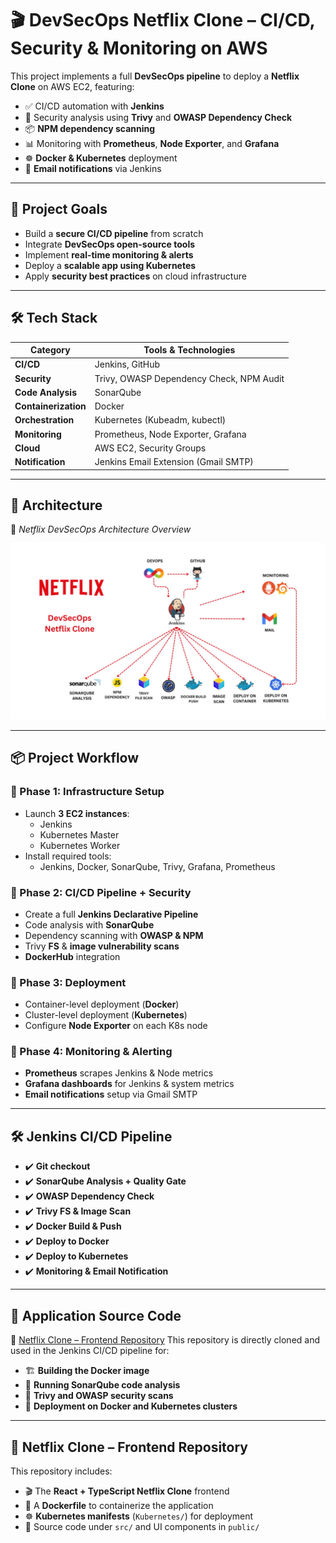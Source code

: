 # 🎬 DevSecOps Netflix Clone – CI/CD, Security & Monitoring on AWS

This project implements a full **DevSecOps pipeline** to deploy a **Netflix Clone** on AWS EC2, featuring:

- ✅ CI/CD automation with **Jenkins**
- 🔐 Security analysis using **Trivy** and **OWASP Dependency Check**
- 📦 **NPM dependency scanning**
- 📊 Monitoring with **Prometheus**, **Node Exporter**, and **Grafana**
- ☸️ **Docker & Kubernetes** deployment
- 📧 **Email notifications** via Jenkins

---

## 🚀 Project Goals

- Build a **secure CI/CD pipeline** from scratch  
- Integrate **DevSecOps open-source tools**  
- Implement **real-time monitoring & alerts**  
- Deploy a **scalable app using Kubernetes**  
- Apply **security best practices** on cloud infrastructure  

---

## 🛠️ Tech Stack

| Category         | Tools & Technologies                            |
|------------------|-------------------------------------------------|
| **CI/CD**        | Jenkins, GitHub                                 |
| **Security**     | Trivy, OWASP Dependency Check, NPM Audit        |
| **Code Analysis**| SonarQube                                       |
| **Containerization** | Docker                                      |
| **Orchestration**| Kubernetes (Kubeadm, kubectl)                   |
| **Monitoring**   | Prometheus, Node Exporter, Grafana              |
| **Cloud**        | AWS EC2, Security Groups                        |
| **Notification** | Jenkins Email Extension (Gmail SMTP)            |

---

## 🧱 Architecture

📌 *Netflix DevSecOps Architecture Overview*

![Netflix DevSecOps Architecture](./screenshots/netflix_devsecops_architecture.png)

---

## 📦 Project Workflow

### 🔹 Phase 1: Infrastructure Setup
- Launch **3 EC2 instances**:
  - Jenkins
  - Kubernetes Master
  - Kubernetes Worker
- Install required tools:
  - Jenkins, Docker, SonarQube, Trivy, Grafana, Prometheus

### 🔹 Phase 2: CI/CD Pipeline + Security
- Create a full **Jenkins Declarative Pipeline**
- Code analysis with **SonarQube**
- Dependency scanning with **OWASP & NPM**
- Trivy **FS** & **image vulnerability scans**
- **DockerHub** integration

### 🔹 Phase 3: Deployment
- Container-level deployment (**Docker**)
- Cluster-level deployment (**Kubernetes**)
- Configure **Node Exporter** on each K8s node

### 🔹 Phase 4: Monitoring & Alerting
- **Prometheus** scrapes Jenkins & Node metrics
- **Grafana dashboards** for Jenkins & system metrics
- **Email notifications** setup via Gmail SMTP

---

## 🛠 Jenkins CI/CD Pipeline

- ✔️ **Git checkout**  
- ✔️ **SonarQube Analysis + Quality Gate**  
- ✔️ **OWASP Dependency Check**  
- ✔️ **Trivy FS & Image Scan**  
- ✔️ **Docker Build & Push**  
- ✔️ **Deploy to Docker**  
- ✔️ **Deploy to Kubernetes**  
- ✔️ **Monitoring & Email Notification**

---

## 📁 Application Source Code

🔗 [Netflix Clone – Frontend Repository](https://github.com/abdellahomari87/Netflix-clone-abdellah)
This repository is directly cloned and used in the Jenkins CI/CD pipeline for:

- 🏗️ **Building the Docker image**  
- 🧪 **Running SonarQube code analysis**  
- 🔐 **Trivy and OWASP security scans**  
- 🚀 **Deployment on Docker and Kubernetes clusters**

---

## 🔗 Netflix Clone – Frontend Repository

This repository includes:

- 🎬 The **React + TypeScript Netflix Clone** frontend  
- 🐳 A **Dockerfile** to containerize the application  
- ☸️ **Kubernetes manifests** (`Kubernetes/`) for deployment  
- 📂 Source code under `src/` and UI components in `public/`  
